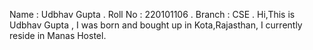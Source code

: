 Name : Udbhav Gupta                                                                                      .
Roll No : 220101106                                                                                      .
Branch : CSE                                                                                             .
Hi,This is Udbhav Gupta , I was born and bought up in Kota,Rajasthan, I currently reside in Manas Hostel.
